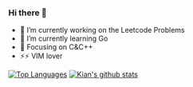 ### Hi there 👋

* 🔭 I’m currently working on the Leetcode Problems
* 🌱 I’m currently learning Go
* 🤔 Focusing on C&C++
* ⚡⚡ VIM lover
  

[![Top Languages](https://github-readme-stats.vercel.app/api/top-langs/?username=KianKw&hide=html&count_private=true)](https://github.com/KianKw)
[![Kian's github stats](https://github-readme-stats.vercel.app/api?username=KianKw&show_icons=true&text_color=718096&bg_color=ffffff&count_private=true&line_height=40)](https://github.com/KianKw)


<!--
**KianKw/KianKw** is a ✨ _special_ ✨ repository because its `README.md` (this file) appears on your GitHub profile.

Here are some ideas to get you started:

- 🔭 I’m currently working on ...

- 🌱 I’m currently learning ...

- 👯 I’m looking to collaborate on ...

- 🤔 I’m looking for help with ...

- 💬 Ask me about ...

- 📫 How to reach me: ...

- 😄 Pronouns: ...

- ⚡ Fun fact: ...

  -->
